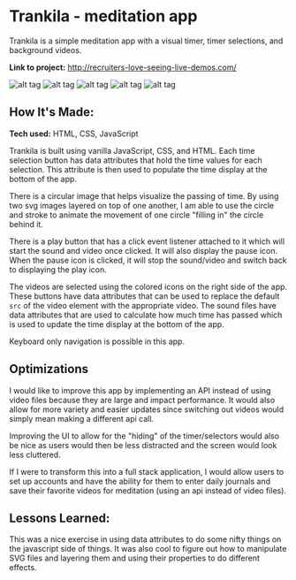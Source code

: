 # Trankila - meditation app
Trankila is a simple meditation app with a visual timer, timer selections, and background videos.

**Link to project:** http://recruiters-love-seeing-live-demos.com/

![alt tag](http://placecorgi.com/1200/650)
![alt tag](http://placecorgi.com/1200/650)
![alt tag](http://placecorgi.com/1200/650)
![alt tag](http://placecorgi.com/1200/650)
![alt tag](http://placecorgi.com/1200/650)

## How It's Made:

**Tech used:** HTML, CSS, JavaScript

Trankila is built using vanilla JavaScript, CSS, and HTML. Each time selection button has data attributes that hold the time values for each selection. This attribute is then used to populate the time display at the bottom of the app.

There is a circular image that helps visualize the passing of time. By using two svg images layered on top of one another, I am able to use the circle and stroke to animate the movement of one circle "filling in" the circle behind it.

There is a play button that has a click event listener attached to it which will start the sound and video once clicked. It will also display the pause icon. When the pause icon is clicked, it will stop the sound/video and switch back to displaying the play icon.

The videos are selected using the colored icons on the right side of the app. These buttons have data attributes that can be used to replace the default `src` of the video element with the appropriate video. The sound files have data attributes that are used to calculate how much time has passed which is used to update the time display at the bottom of the app.

Keyboard only navigation is possible in this app.


## Optimizations

I would like to improve this app by implementing an API instead of using video files because they are large and impact performance. It would also allow for more variety and easier updates since switching out videos would simply mean making a different api call.

Improving the UI to allow for the "hiding" of the timer/selectors would also be nice as users would then be less distracted and the screen would look less cluttered.

If I were to transform this into a full stack application, I would allow users to set up accounts and have the ability for them to enter daily journals and save their favorite videos for meditation (using an api instead of video files).

## Lessons Learned:

This was a nice exercise in using data attributes to do some nifty things on the javascript side of things. It was also cool to figure out how to manipulate SVG files and layering them and using their properties to do different effects.
